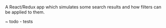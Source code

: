 A React/Redux app which simulates some search results and how filters can be applied to them.

~ todo - tests
